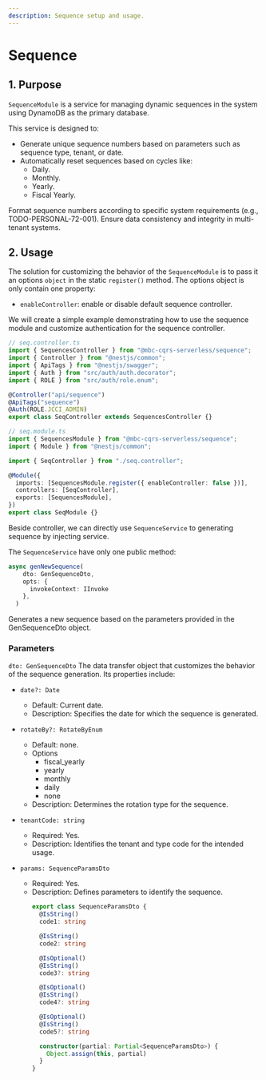 ```yaml
---
description: Sequence setup and usage.
---
```


# Sequence

## 1. Purpose

`SequenceModule`  is a service for managing dynamic sequences in the system using DynamoDB as the primary database.

This service is designed to:

- Generate unique sequence numbers based on parameters such as sequence type, tenant, or date.
- Automatically reset sequences based on cycles like:
  - Daily.
  - Monthly.
  - Yearly.
  - Fiscal Yearly.

Format sequence numbers according to specific system requirements (e.g., TODO-PERSONAL-72-001).
Ensure data consistency and integrity in multi-tenant systems.
## 2. Usage


The solution for customizing the behavior of the `SequenceModule` is to pass it an options `object` in the static `register()` method. The options object is only contain one property:

- `enableController`: enable or disable default sequence controller.

We will create a simple example demonstrating how to use the sequence module and customize authentication for the sequence controller.

```ts
// seq.controller.ts
import { SequencesController } from "@mbc-cqrs-serverless/sequence";
import { Controller } from "@nestjs/common";
import { ApiTags } from "@nestjs/swagger";
import { Auth } from "src/auth/auth.decorator";
import { ROLE } from "src/auth/role.enum";

@Controller("api/sequence")
@ApiTags("sequence")
@Auth(ROLE.JCCI_ADMIN)
export class SeqController extends SequencesController {}
```

```ts
// seq.module.ts
import { SequencesModule } from "@mbc-cqrs-serverless/sequence";
import { Module } from "@nestjs/common";

import { SeqController } from "./seq.controller";

@Module({
  imports: [SequencesModule.register({ enableController: false })],
  controllers: [SeqController],
  exports: [SequencesModule],
})
export class SeqModule {}
```

Beside controller, we can directly use `SequenceService` to generating sequence by injecting service.

The `SequenceService` have only one public method:

```ts
async genNewSequence(
    dto: GenSequenceDto,
    opts: {
      invokeContext: IInvoke
    },
  )
```

Generates a new sequence based on the parameters provided in the GenSequenceDto object.

### Parameters

`dto: GenSequenceDto`
The data transfer object that customizes the behavior of the sequence generation. Its properties include:

- `date?: Date`
  - Default: Current date.
  - Description: Specifies the date for which the sequence is generated.

- `rotateBy?: RotateByEnum`
  - Default: none.
  - Options
    - fiscal_yearly
    - yearly
    - monthly
    - daily
    - none
  - Description: Determines the rotation type for the sequence.

- `tenantCode: string`
  - Required: Yes.
  - Description: Identifies the tenant and type code for the intended usage.
  
- `params: SequenceParamsDto`
  - Required: Yes.
  - Description: Defines parameters to identify the sequence.
    ```ts
    export class SequenceParamsDto {
      @IsString()
      code1: string

      @IsString()
      code2: string

      @IsOptional()
      @IsString()
      code3?: string

      @IsOptional()
      @IsString()
      code4?: string

      @IsOptional()
      @IsString()
      code5?: string

      constructor(partial: Partial<SequenceParamsDto>) {
        Object.assign(this, partial)
      }
    }
    ```


